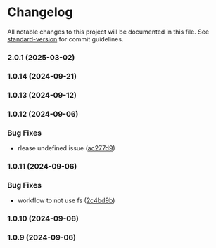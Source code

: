 # Changelog

All notable changes to this project will be documented in this file. See [standard-version](https://github.com/conventional-changelog/standard-version) for commit guidelines.

### 2.0.1 (2025-03-02)

### 1.0.14 (2024-09-21)

### 1.0.13 (2024-09-12)

### 1.0.12 (2024-09-06)


### Bug Fixes

* rlease undefined issue ([ac277d9](https://github.com/AishwaryVishwakarma/React-Skeleton/commit/ac277d94229e707bcc848d9fdc02983c6da3bac6))

### 1.0.11 (2024-09-06)


### Bug Fixes

* workflow to not use fs ([2c4bd9b](https://github.com/AishwaryVishwakarma/React-Skeleton/commit/2c4bd9b6a97b18ff8b23c9edbabe573302b8d5e3))

### 1.0.10 (2024-09-06)

### 1.0.9 (2024-09-06)
